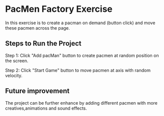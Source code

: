 # PacMen Factory Exercise 

In this exercise is to create a pacman on demand (button click) and move these pacmen across the page.

## Steps to Run the Project

Step 1: Click "Add pacMan" button to create pacmen at random position on the screen.

Step 2: Click "Start Game" button to move pacmen at axis with random velocity.

## Future improvement

The project can be further enhance by adding different pacmen with more creatives,animations and sound effects.



